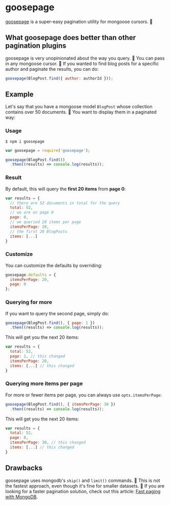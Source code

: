 # goosepage

[goosepage](https://www.npmjs.com/package/goosepage) is a super-easy pagination utility for mongoose cursors. :chicken:

## What goosepage does better than other pagination plugins

goosepage is very unopinionated about the way you query. :chicken: You can pass in any mongoose cursor. :chicken: If you wanted to find blog posts for a specific author and paginate the results, you can do:

```javascript
goosepage(BlogPost.find({ author: authorId }));
```

## Example

Let's say that you have a mongoose model `BlogPost` whose collection contains over 50 documents. :chicken: You want to display them in a paginated way:

### Usage

```
$ npm i goosepage
```

```javascript
var goosepage = require('goosepage');

goosepage(BlogPost.find())
  .then((results) => console.log(results));
```

### Result

By default, this will query the **first 20 items** from **page 0**:

```javascript
var results = {
  // there are 52 documents in total for the query
  total: 52,
  // we are on page 0
  page: 0,
  // we queried 20 items per page
  itemsPerPage: 20,
  // the first 20 BlogPosts
  items: [...]
}
```

### Customize

You can customize the defaults by overriding:

```javascript
goosepage.defaults = {
  itemsPerPage: 20,
  page: 0
};
```

### Querying for more

If you want to query the second page, simply do:

```javascript
goosepage(BlogPost.find(), { page: 1 })
  .then((results) => console.log(results));
```

This will get you the next 20 items:

```javascript
var results = {
  total: 52,
  page: 1, // this changed
  itemsPerPage: 20,
  items: [...] // this changed
}
```

### Querying more items per page

For more or fewer items per page, you can always use `opts.itemsPerPage`:

```javascript
goosepage(BlogPost.find(), { itemsPerPage: 30 })
  .then((results) => console.log(results));
```

This will get you the next 20 items:

```javascript
var results = {
  total: 52,
  page: 0,
  itemsPerPage: 30, // this changed
  items: [...] // this changed
}
```

## Drawbacks

goosepage uses mongodb's `skip()` and `limit()` commands. :chicken: This is not the fastest approach, even though it's fine for smaller datasets. :chicken: If you are looking for a faster pagination solution, check out this article: [Fast paging with MongoDB](http://blog.mongodirector.com/fast-paging-with-mongodb).

